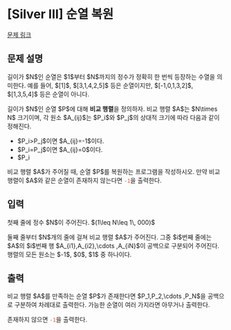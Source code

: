 # [Silver III] 순열 복원

[문제 링크](https://www.acmicpc.net/problem/32861) 

## 문제 설명

<p>길이가 $N$인 순열은 $1$부터 $N$까지의 정수가 정확히 한 번씩 등장하는 수열을 의미한다. 예를 들어, $[1]$, $[3,1,4,2,5]$ 등은 순열이지만, $[-1,0,1,3,2]$, $[1,3,5,4]$ 등은 순열이 아니다.</p>

<p>길이가 $N$인 순열 $P$에 대해 <strong>비교 행렬</strong>을 정의하자. 비교 행렬 $A$는 $N\times N$ 크기이며, 각 원소 $A_{ij}$는 $P_i$와 $P_j$의 상대적 크기에 따라 다음과 같이 정해진다.</p>

<ul>
	<li>$P_i>P_j$이면 $A_{ij}=-1$이다.</li>
	<li>$P_i=P_j$이면 $A_{ij}=0$이다.</li>
	<li>$P_i<P_j$이면 $A_{ij}=1$이다.</li>
</ul>

<p>비교 행렬 $A$가 주어질 때, 순열 $P$를 복원하는 프로그램을 작성하시오. 만약 비교 행렬이 $A$와 같은 순열이 존재하지 않는다면 <span style="color:#e74c3c;"><code>-1</code></span>을 출력한다.</p>

## 입력 

 <p>첫째 줄에 정수 $N$이 주어진다. $(1\leq N\leq 1\, 000)$</p>

<p>둘째 줄부터 $N$개의 줄에 걸쳐 비교 행렬 $A$가 주어진다. 그중 $i$번째 줄에는 $A$의 $i$번째 행 $A_{i1},A_{i2},\cdots ,A_{iN}$이 공백으로 구분되어 주어진다. 행렬의 모든 원소는 $-1$, $0$, $1$ 중 하나이다.</p>

## 출력 

 <p>비교 행렬 $A$를 만족하는 순열 $P$가 존재한다면 $P_1,P_2,\cdots ,P_N$을 공백으로 구분하여 차례대로 출력한다. 가능한 순열이 여러 가지라면 아무거나 출력한다.</p>

<p>존재하지 않으면 <span style="color:#e74c3c;"><code>-1</code></span>을 출력한다.</p>

